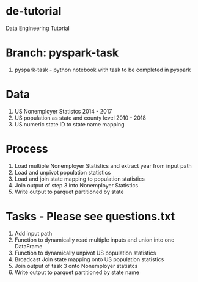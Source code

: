 # de-tutorial
Data Engineering Tutorial

# Branch: pyspark-task
1. pyspark-task - python notebook with task to be completed in pyspark

# Data
1. US Nonemployer Statistcs 2014 - 2017
2. US population as state and county level 2010 - 2018
3. US numeric state ID to state name mapping

# Process
1. Load multiple Nonemployer Statistics and extract year from input path
2. Load and unpivot population statistics
3. Load and join state mapping to population statistics
4. Join output of step 3 into Nonemployer Statistics
5. Write output to parquet partitioned by state

# Tasks - Please see questions.txt
1. Add input path
2. Function to dynamically read multiple inputs and union into one DataFrame
3. Function to dynamically unpivot US population statistics
4. Broadcast Join state mapping onto US population statistics
5. Join output of task 3 onto Nonemployer statistcs
6. Write output to parquet partitioned by state name
